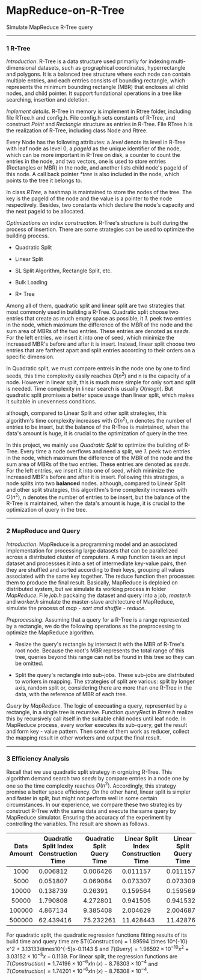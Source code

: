 # MapReduce-on-R-Tree

Simulate MapReduce R-Tree query

---

### 1 R-Tree

_Introduction_. R-Tree is a data structure used primarily for indexing multi-dimensional datasets, such as grographical coordinates, hyperrectangle and polygons. It is a balanced tree structure where each node can contain multiple entries, and each entries consists of bounding rectangle, which represents the minimum bounding rectangle (MBR) that encloses all child nodes, and child pointer. It support fundational operations in a tree like searching, insertion and deletion.

_Inplement details_. R-Tree in memory is implement in Rtree folder, including file RTree.h and config.h. File config.h sets constants of R-Tree, and construct _Point_ and _Rectangle_ structure as entries in R-Tree. File RTree.h is the realization of R-Tree, including class Node and Rtree.

Every Node has the following attributes: a _level_ denote its level in R-Tree with leaf node as level 0, a _pageId_ as the unique identifier of the node, which can be more important in R-Tree on disk, a counter to count the entries in the node, and two vectors, one is used to store entries (Rectangles or MBR) in the node, and another lists child node's pageId of this node. A call back pointer _*tree_ is also included in the node, which points to the tree it belongs to.

In class _RTree_, a hashmap is maintained to store the nodes of the tree. The key is the pageId of the node and the value is a pointer to the node respectively. Besides, two constants which declare the node's capacity and the next pageId to be allocated.

_Optimizations on index construction_. R-Tree's structure is built during the process of insertion. There are some strategies can be used to optimize the building process.

- Quadratic Split

- Linear Split

- SL Split Algorithm, Rectangle Split, etc.

- Bulk Loading

- R* Tree

Among all of them, quadratic split and linear split are two strategies that most commonly used in building a R-Tree. Quadratic split choose two entries that create as much empty space as possible, it _1_. peek two entries in the node, which maximum the difference of the MBR of the node and the sum area of MBRs of the two entries. These entries are denoted as _seeds_. For the left entries, we insert it into one of seed, which minimize the increased MBR's before and after it is insert. Instead, linear split choose two entries that are farthest apart and split entries according to their orders on a specific dimension.

In Quadratic split, we must compare entreis in the node one by one to find seeds, this time complexity easily reaches $O(n^2)$ and n is the capacity of a node. However in linear split, this is much more simple for only sort and split is needed. Time complexity in linear search is usually $O(nlogn)$. But quadratic split promises a better space usage than linear split, which makes it suitable in unevenness conditions.

although, compared to Linear Split and other split strategies, this algorithm's time complexity increases with $O(n^2)$, n denotes the number of entries to be insert, but the balance of the R-Tree is maintained, when the data's amount is huge, it is crucial to the optimization of query in the tree.

In this project, we mainly use _Quadratic Split_ to optimize the building of R-Tree. Every time a node overflows and need a split, we _1_. peek two entries in the node, which maximum the difference of the MBR of the node and the sum area of MBRs of the two entries. These entries are denoted as _seeds_. For the left entries, we insert it into one of seed, which minimize the increased MBR's before and after it is insert. Following this strategies, a node splits into two __balanced__ nodes. although, compared to Linear Split and other split strategies, this algorithm's time complexity increases with $O(n^2)$, n denotes the number of entries to be insert, but the balance of the R-Tree is maintained, when the data's amount is huge, it is crucial to the optimization of query in the tree.

---

### 2 MapReduce and Query

_Introduction_. MapReduce is a programming model and an associated implementation for processing large datasets that can be parallelized across a distributed cluster of computers. A map function takes an input dataset and processses it into a set of intermediate key-value pairs, then they are shuffled and sorted according to their keys, grouping all values associated with the same key together. The reduce function then processes them to produce the final result. Basically, MapReduce is deploied on distributed system, but we simulate its working process in folder _MapReduce_. File _job.h_ packaing the dataset and query into a job, _master.h_ and _worker.h_ simulate the master-slave architecture of MapReduce, simulate the process of _map - sort and shuffle - reduce_.

_Preprocessing_. Assuming that a query for a R-Tree is a range represented by a rectangle, we do the following operations as the preprocessing to optimize the MapReduce algorithm.

- Resize the query's rectangle by intersect it with the MBR of R-Tree's root node. Because the root's MBR represents the total range of this tree, queries beyond this range can not be found in this tree so they can be omitted.

- Split the query's rectangle into sub-jobs. These sub-jobs are distributed to workers in mapping. The strategies of split are various: split by longer axis, random split or, considering there are more than one R-Tree in the data, with the reference of MBR of each tree.

_Query by MapReduce_. The logic of execuating a query, represented by a rectangle,  in a single tree is recursive. Function _queryRect_ in _Rtree.h_ realize this by recursively call itself in the suitable child nodes until leaf node. In MapReduce process, every worker executes its sub-query, get the result and form key - value pattern. Then some of them work as reducer, collect the mapping result in other workers and output the final result.

---

### 3 Efficiency Analysis

Recall that we use quadratic split strategy in orgnizing R-Tree. This algorithm demand search two _seeds_ by compare entries in a node one by one so the time complexity reaches $O(n^2)$. Accordingly, this strategy promise a better space efficiency. On the other hand, linear split is simpler and faster in split, but might not perform well in some certain circumstances. In our experience, we compare these two strategies by construct R-Tree with the same data and execute the same query by MapReduce simulator. Ensuring the accuracy of the experiment by controlling the variables. The result are shown as follows.

| Data Amount | Quadratic Split Index Construction Time | Quadratic Split Query Time | Linear Split Index Construction Time | Linear Split Query Time |
|:-----------:| --------------------------------------- | -------------------------- | ------------------------------------ | ----------------------- |
| 1000        | 0.006812                                | 0.006426                   | 0.011157                             | 0.011157                |
| 5000        | 0.051807                                | 0.069084                   | 0.073307                             | 0.073309                |
| 10000       | 0.138739                                | 0.26391                    | 0.159564                             | 0.159569                |
| 50000       | 1.790808                                | 4.272801                   | 0.941505                             | 0.941532                |
| 100000      | 4.867134                                | 9.385408                   | 2.004629                             | 2.004687                |
| 500000      | 62.439416                               | 75.232261                  | 11.428443                            | 11.428768               |

For quadratic split, the quadratic regression functions fitting results of its build time and query time are $T(Construction) = 1.89594 \times 10^{-10} x^2 + 3.13133\times10^{-5}x-0.1143 $ and $T(Query)=1.98592\times10^{-10}x^2+3.03152\times10^{-5}x-0.1139$. For linear split, the regression functions are $T(Construction)=1.74196\times10^{-6}x\ln(x)-8.76303\times10^{-4}$ and $T(Construction)=1.74201\times10^{-6}x\ln(x)-8.76308\times10^{-4}$.
